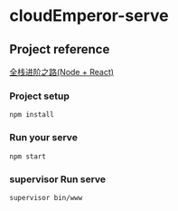 # cloudEmperor-serve

## Project reference

[全栈进阶之路(Node + React)](https://github.com/CloudEmperor/blog/blob/master/markdown/node/nodeReact.md)

### Project setup
```
npm install

```

### Run your serve
```
npm start

```
### supervisor Run serve
```
supervisor bin/www 

```
